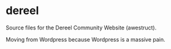 dereel
======

Source files for the Dereel Community Website (awestruct).

Moving from Wordpress because Wordpress is a massive pain.

